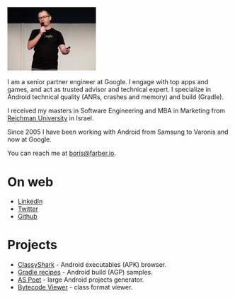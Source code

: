 
<img src="img/Header.jpg" width="200"/>

I am a senior partner engineer at Google. I engage with top apps and games, and act 
as trusted advisor and technical expert. I specialize in Android technical quality
(ANRs, crashes and memory) and build (Gradle).

I received my masters in Software Engineering and MBA in Marketing from [Reichman 
University](https://www.runi.ac.il/en/) in Israel.

Since 2005 I have been working with Android from Samsung to Varonis and now at Google.

You can reach me at <boris@farber.io>.

# On web
* [LinkedIn](https://www.linkedin.com/in/borisfarber/) 
* [Twitter](https://x.com/BorisFarber) 
* [Github](https://github.com/borisf) 

# Projects
* [ClassyShark](https://github.com/google/android-classyshark) - Android executables (APK) browser.
* [Gradle recipes](https://github.com/android/gradle-recipes) - Android build (AGP) samples. 
* [AS Poet](https://github.com/android/android-studio-poet) - large Android projects generator.
* [Bytecode Viewer](https://github.com/borisf/classyshark-bytecode-viewer) - class format viewer. 
